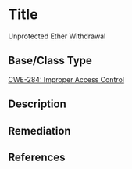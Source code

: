 # Title 
Unprotected Ether Withdrawal

## Base/Class Type
[CWE-284: Improper Access Control](https://cwe.mitre.org/data/definitions/284.html)


## Description 


## Remediation


## References 

